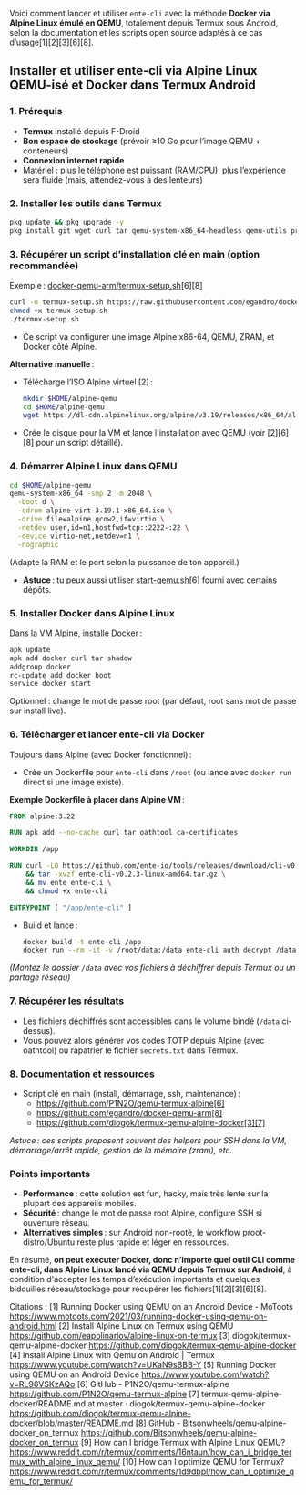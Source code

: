 Voici comment lancer et utiliser `ente-cli` avec la méthode **Docker via Alpine Linux émulé en QEMU**, totalement depuis Termux sous Android, selon la documentation et les scripts open source adaptés à ce cas d’usage[1][2][3][6][8].

## Installer et utiliser ente-cli via Alpine Linux QEMU-isé et Docker dans Termux Android

### 1. Prérequis

- **Termux** installé depuis F-Droid
- **Bon espace de stockage** (prévoir ≥10 Go pour l’image QEMU + conteneurs)
- **Connexion internet rapide**  
- Matériel : plus le téléphone est puissant (RAM/CPU), plus l’expérience sera fluide (mais, attendez-vous à des lenteurs)

### 2. Installer les outils dans Termux

```bash
pkg update && pkg upgrade -y
pkg install git wget curl tar qemu-system-x86_64-headless qemu-utils proot -y
```

### 3. Récupérer un script d’installation clé en main (option recommandée)

Exemple : [docker-qemu-arm/termux-setup.sh](https://github.com/egandro/docker-qemu-arm)[6][8]

```bash
curl -o termux-setup.sh https://raw.githubusercontent.com/egandro/docker-qemu-arm/master/termux-setup.sh
chmod +x termux-setup.sh
./termux-setup.sh
```
- Ce script va configurer une image Alpine x86-64, QEMU, ZRAM, et Docker côté Alpine.

**Alternative manuelle** :  
- Télécharge l’ISO Alpine virtuel [2] :  
  ```bash
  mkdir $HOME/alpine-qemu
  cd $HOME/alpine-qemu
  wget https://dl-cdn.alpinelinux.org/alpine/v3.19/releases/x86_64/alpine-virt-3.19.1-x86_64.iso
  ```

- Crée le disque pour la VM et lance l'installation avec QEMU (voir [2][6][8] pour un script détaillé).

### 4. Démarrer Alpine Linux dans QEMU

```bash
cd $HOME/alpine-qemu
qemu-system-x86_64 -smp 2 -m 2048 \
  -boot d \
  -cdrom alpine-virt-3.19.1-x86_64.iso \
  -drive file=alpine.qcow2,if=virtio \
  -netdev user,id=n1,hostfwd=tcp::2222-:22 \
  -device virtio-net,netdev=n1 \
  -nographic
```
(Adapte la RAM et le port selon la puissance de ton appareil.)

- **Astuce** : tu peux aussi utiliser [start-qemu.sh](https://github.com/P1N2O/qemu-termux-alpine/blob/main/start-qemu.sh)[6] fourni avec certains dépôts.

### 5. Installer Docker dans Alpine Linux

Dans la VM Alpine, installe Docker :

```sh
apk update
apk add docker curl tar shadow
addgroup docker
rc-update add docker boot
service docker start
```

Optionnel : change le mot de passe root (par défaut, root sans mot de passe sur install live).

### 6. Télécharger et lancer ente-cli via Docker

Toujours dans Alpine (avec Docker fonctionnel) :

- Crée un Dockerfile pour `ente-cli` dans `/root` (ou lance avec `docker run` direct si une image existe).

**Exemple Dockerfile à placer dans Alpine VM** :

```Dockerfile
FROM alpine:3.22

RUN apk add --no-cache curl tar oathtool ca-certificates

WORKDIR /app

RUN curl -LO https://github.com/ente-io/tools/releases/download/cli-v0.2.3/ente-cli-v0.2.3-linux-amd64.tar.gz \
    && tar -xvzf ente-cli-v0.2.3-linux-amd64.tar.gz \
    && mv ente ente-cli \
    && chmod +x ente-cli

ENTRYPOINT [ "/app/ente-cli" ]
```

- Build et lance :
  ```sh
  docker build -t ente-cli /app
  docker run --rm -it -v /root/data:/data ente-cli auth decrypt /data/ente-auth-codes-xxxx.txt /data/secrets.txt
  ```

*(Montez le dossier `/data` avec vos fichiers à déchiffrer depuis Termux ou un partage réseau)*

### 7. Récupérer les résultats

- Les fichiers déchiffrés sont accessibles dans le volume bindé (`/data` ci-dessus).  
- Vous pouvez alors générer vos codes TOTP depuis Alpine (avec oathtool) ou rapatrier le fichier `secrets.txt` dans Termux.

### 8. Documentation et ressources

- Script clé en main (install, démarrage, ssh, maintenance) :
  - https://github.com/P1N2O/qemu-termux-alpine[6]
  - https://github.com/egandro/docker-qemu-arm[8]
  - https://github.com/diogok/termux-qemu-alpine-docker[3][7]

*Astuce : ces scripts proposent souvent des helpers pour SSH dans la VM, démarrage/arrêt rapide, gestion de la mémoire (zram), etc.*

### Points importants

- **Performance** : cette solution est fun, hacky, mais très lente sur la plupart des appareils mobiles.
- **Sécurité** : change le mot de passe root Alpine, configure SSH si ouverture réseau.
- **Alternatives simples** : sur Android non-rooté, le workflow proot-distro/Ubuntu reste plus rapide et léger en ressources.

En résumé, **on peut exécuter Docker, donc n’importe quel outil CLI comme ente-cli, dans Alpine Linux lancé via QEMU depuis Termux sur Android**, à condition d'accepter les temps d’exécution importants et quelques bidouilles réseau/stockage pour récupérer les fichiers[1][2][3][6][8].

Citations :
[1] Running Docker using QEMU on an Android Device - MoToots https://www.motoots.com/2021/03/running-docker-using-qemu-on-android.html
[2] Install Alpine Linux on Termux using QEMU https://github.com/eapolinariov/alpine-linux-on-termux
[3] diogok/termux-qemu-alpine-docker https://github.com/diogok/termux-qemu-alpine-docker
[4] Install Alpine Linux with Qemu on Android | Termux https://www.youtube.com/watch?v=UKaN9sBBB-Y
[5] Running Docker using QEMU on an Android Device https://www.youtube.com/watch?v=RL96VSKzAQo
[6] GitHub - P1N2O/qemu-termux-alpine https://github.com/P1N2O/qemu-termux-alpine
[7] termux-qemu-alpine-docker/README.md at master · diogok/termux-qemu-alpine-docker https://github.com/diogok/termux-qemu-alpine-docker/blob/master/README.md
[8] GitHub - Bitsonwheels/qemu-alpine-docker_on_termux https://github.com/Bitsonwheels/qemu-alpine-docker_on_termux
[9] How can I bridge Termux with Alpine Linux QEMU? https://www.reddit.com/r/termux/comments/16ntaun/how_can_i_bridge_termux_with_alpine_linux_qemu/
[10] How can I optimize QEMU for Termux? https://www.reddit.com/r/termux/comments/1d9dbpl/how_can_i_optimize_qemu_for_termux/
